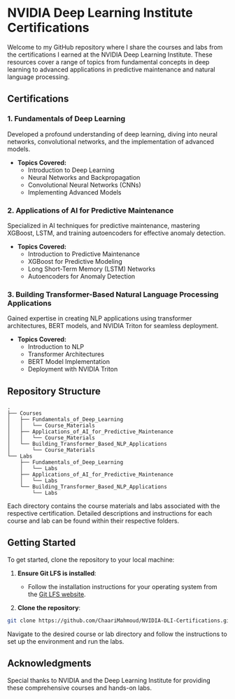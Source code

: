 # NVIDIA Deep Learning Institute Certifications

Welcome to my GitHub repository where I share the courses and labs from the certifications I earned at the NVIDIA Deep Learning Institute. These resources cover a range of topics from fundamental concepts in deep learning to advanced applications in predictive maintenance and natural language processing.

## Certifications

### 1. Fundamentals of Deep Learning
Developed a profound understanding of deep learning, diving into neural networks, convolutional networks, and the implementation of advanced models.
- **Topics Covered:**
  - Introduction to Deep Learning
  - Neural Networks and Backpropagation
  - Convolutional Neural Networks (CNNs)
  - Implementing Advanced Models

### 2. Applications of AI for Predictive Maintenance
Specialized in AI techniques for predictive maintenance, mastering XGBoost, LSTM, and training autoencoders for effective anomaly detection.
- **Topics Covered:**
  - Introduction to Predictive Maintenance
  - XGBoost for Predictive Modeling
  - Long Short-Term Memory (LSTM) Networks
  - Autoencoders for Anomaly Detection

### 3. Building Transformer-Based Natural Language Processing Applications
Gained expertise in creating NLP applications using transformer architectures, BERT models, and NVIDIA Triton for seamless deployment.
- **Topics Covered:**
  - Introduction to NLP
  - Transformer Architectures
  - BERT Model Implementation
  - Deployment with NVIDIA Triton

## Repository Structure

```plaintext
.
├── Courses
│   ├── Fundamentals_of_Deep_Learning
│   │   └── Course_Materials
│   ├── Applications_of_AI_for_Predictive_Maintenance
│   │   └── Course_Materials
│   └── Building_Transformer_Based_NLP_Applications
│       └── Course_Materials
└── Labs
    ├── Fundamentals_of_Deep_Learning
    │   └── Labs
    ├── Applications_of_AI_for_Predictive_Maintenance
    │   └── Labs
    └── Building_Transformer_Based_NLP_Applications
        └── Labs
```
Each directory contains the course materials and labs associated with the respective certification. Detailed descriptions and instructions for each course and lab can be found within their respective folders.

## Getting Started

To get started, clone the repository to your local machine:

1. **Ensure Git LFS is installed**:
   - Follow the installation instructions for your operating system from the [Git LFS website](https://git-lfs.github.com/).

2. **Clone the repository**:
```bash
git clone https://github.com/ChaariMahmoud/NVIDIA-DLI-Certifications.git
```   
Navigate to the desired course or lab directory and follow the instructions to set up the environment and run the labs.

## Acknowledgments

Special thanks to NVIDIA and the Deep Learning Institute for providing these comprehensive courses and hands-on labs.

